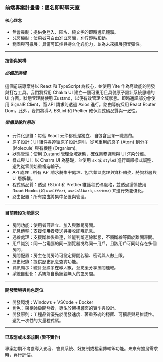 ﻿### 前端專案計畫書：匿名即時聊天室

#### 核心理念

* 無會員制：提供免登入、匿名、純文字的即時通訊體驗。
* 分房機制：使用者可自由進出房間，進行即時互動。
* 穩固與可擴展：具備可監控與持久化的能力，並為未來擴展預留彈性。

---

#### 技術與架構

##### 必備技術棧

這個前端專案將以 React 和 TypeScript 為核心，並使用 Vite 作為高效能的開發與打包工具。我們將採用 Chakra UI 建立一個可重用且具備原子設計系統思維的 UI 介面。狀態管理將使用 Zustand，以便有效管理全域狀態。即時通訊部分會使用 SignalR Client，而 API 請求則透過 Axios 進行。路由導航採用 React Router Dom。此外，我們將導入 ESLint 和 Prettier 確保程式碼品質與一致性。

##### 架構與設計原則

* 元件化思維：每個 React 元件都應是獨立、自包含且單一職責的。
* 原子設計：UI 組件將遵循原子設計原則，從可重用的原子 (Atom) 到分子 (Molecule) 與有機體 (Organism)。
* 狀態管理：使用 Zustand 管理全域狀態，確保業務邏輯與 UI 渲染分離。
* 樣式與 UI：以 Chakra UI 為基礎，並使用 `sx` 或 `styled` 進行局部樣式調整，避免從零開始重複造輪子。
* API 處理：所有 API 請求將集中處理，包含錯誤處理與資料轉換，將資料層與 UI 層解耦。
* 程式碼品質：透過 ESLint 和 Prettier 維護程式碼風格，並透過謹慎使用 React Hooks (如 `useEffect`, `useCallback`, `useMemo`) 來進行效能優化。
* 路由配置：所有路由將集中配置與管理。

---

#### 目前階段功能需求

* 房間功能：使用者可建立、加入與離開房間。
* 訊息傳輸：支援使用者發送與接收即時訊息。
* 連線處理：支援斷線後重連，並能判斷連線狀態，不將斷線等同於離開房間。
* 用戶識別：同一台電腦的同一瀏覽器視為同一用戶，且該用戶可同時存在多個房間。
* 房間配置：房主在開房時可設定房間名稱、密碼與人數上限。
* 歷史紀錄：提供歷史訊息查詢功能。
* 資訊顯示：統計並顯示在線人數，並支援分享房間連結。
* 系統自動化：系統能自動銷毀無人的空房間。

---

#### 開發環境與角色定位

* 開發環境：Windows + VSCode + Docker
* 角色：架構師級開發者，專注於架構層面的實作與設計。
* 開發原則：工程品質優先於開發速度，著重系統的穩固、可擴展與易維護性。避免一次性的大量程式碼。

---

#### 已取消或未來規劃 (暫不實作)

專案初期不考慮導入影音、會員系統、好友制或檔案傳輸等功能。未來有擴展需求時，再行評估。